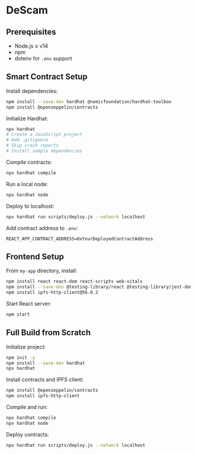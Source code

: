 # DeScam

## Prerequisites
- Node.js ≥ v14
- npm
- dotenv for `.env` support

## Smart Contract Setup
Install dependencies:
```bash
npm install --save-dev hardhat @nomicfoundation/hardhat-toolbox
npm install @openzeppelin/contracts
```
Initialize Hardhat:
```bash
npx hardhat
# Create a JavaScript project
# Add .gitignore
# Skip crash reports
# Install sample dependencies
```
Compile contracts:
```bash
npx hardhat compile
```
Run a local node:
```bash
npx hardhat node
```
Deploy to localhost:
```bash
npx hardhat run scripts/deploy.js --network localhost
```
Add contract address to `.env`:
```env
REACT_APP_CONTRACT_ADDRESS=0xYourDeployedContractAddress
```

## Frontend Setup
From `my-app` directory, install:
```bash
npm install react react-dom react-scripts web-vitals
npm install --save-dev @testing-library/react @testing-library/jest-dom @testing-library/user-event
npm install ipfs-http-client@56.0.2
```
Start React server:
```bash
npm start
```

## Full Build from Scratch
Initialize project:
```bash
npm init -y
npm install --save-dev hardhat
npx hardhat
```
Install contracts and IPFS client:
```bash
npm install @openzeppelin/contracts
npm install ipfs-http-client
```
Compile and run:
```bash
npx hardhat compile
npx hardhat node
```
Deploy contracts:
```bash
npx hardhat run scripts/deploy.js --network localhost
```
